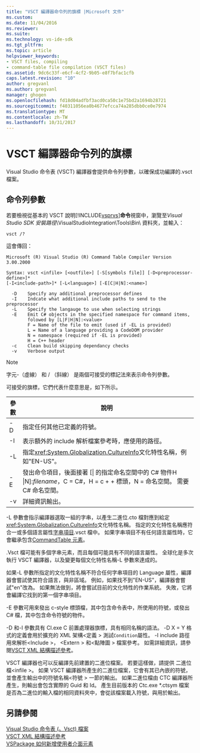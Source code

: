 ```yaml
---
title: "VSCT 編譯器命令列的旗標 |Microsoft 文件"
ms.custom: 
ms.date: 11/04/2016
ms.reviewer: 
ms.suite: 
ms.technology: vs-ide-sdk
ms.tgt_pltfrm: 
ms.topic: article
helpviewer_keywords:
- VSCT files, compiling
- command-table file compilation (VSCT files)
ms.assetid: 9dc6c33f-e6cf-4cf2-9b05-e8f7bfac1cfb
caps.latest.revision: "10"
author: gregvanl
ms.author: gregvanl
manager: ghogen
ms.openlocfilehash: fd18d04adfbf3acd0ca50c1e75bd2a1694b28721
ms.sourcegitcommit: f40311056ea0b4677efcca74a285dbb0ce0e7974
ms.translationtype: MT
ms.contentlocale: zh-TW
ms.lasthandoff: 10/31/2017
---
```

# <a name="vsct-compiler-command-line-flags"></a>VSCT 編譯器命令列的旗標
Visual Studio 命令表 (VSCT) 編譯器會提供命令列參數，以確保成功編譯的.vsct 檔案。  
  
## <a name="command-line-parameters"></a>命令列參數  
 若要檢視從基本的 VSCT 說明[!INCLUDE[vsprvs](../../code-quality/includes/vsprvs_md.md)]**命令**視窗中，瀏覽至*Visual Studio SDK 安裝路徑*\VisualStudioIntegration\Tools\Bin\ 資料夾，並輸入：  
  
```  
vsct /?  
```  
  
 這會傳回：  
  
```  
Microsoft (R) Visual Studio (R) Command Table Compiler Version 3.00.2000  
  
Syntax: vsct <infile> [<outfile>] [-S[symbols file]] [-D<preprocessor-define>]*  
[-I<include-path>]* [-L<language>] [-E[C|H|N]:<name>]  
  
  -D    Specify any additional preprocessor defines  
  -I    Indcate what additional include paths to send to the preprocessor  
  -L    Specify the langauge to use when selecting strings  
  -E    Emit C# objects in the specified namespace for command items,  
        folowed by [L|F|H|N]:<value>  
        F = Name of the file to emit (used if -EL is provided)  
        L = Name of a language providing a CodeDOM provider  
        N = namespace (required if -EL is provided)  
        H = C++ header  
  -c    Clean build skipping dependancy checks  
  -v    Verbose output  
```  
  
> [!NOTE]
>  字元-（虛線） 和 / （斜線） 是兩個可接受的標記法來表示命令列參數。  
  
 可接受的旗標，它們代表什麼意思是，如下所示。  
  
|參數|說明|  
|------------|-----------------|  
|-D|指定任何其他已定義的符號。|  
|-I|表示額外的 include 解析檔案參考時，應使用的路徑。|  
|-L|指定<xref:System.Globalization.CultureInfo>文化特性名稱，例如"EN-US"。|  
|-E|發出命令項目，後面接著 [&#124; 的指定命名空間中的 C# 物件H &#124;N]:*filename*，C = C#，H = c + + 標頭，N = 命名空間。 需要 C# 命名空間。|  
|-v|詳細資訊輸出。|  
  
 -L 參數會指示編譯器選取一組的字串，以產生二進位.cto 檔對應到給定<xref:System.Globalization.CultureInfo>文化特性名稱。 指定的文化特性名稱應符合一或多個語言屬性[字串項目](../../extensibility/strings-element.md).vsct 檔中。 如果字串項目不有任何語言屬性時，它會繼承包含[CommandTable 元素](../../extensibility/commandtable-element.md)。  
  
 .Vsct 檔可能有多個字串元素，而且每個可能具有不同的語言屬性。 全球化是多次執行 VSCT 編譯器，以及變更每個文化特性名稱-L 參數來達成的。  
  
 如果-L 參數所指定的文化特性名稱不符合任何字串項目的 Language 屬性，編譯器會嘗試使其符合語言，與非區域。 例如，如果找不到"EN-US"，編譯器會嘗試"en"改為。 如果無法做到，將會嘗試目前的文化特性的作業系統。 失敗，它將會編譯它找到的第一個字串項目。  
  
 -E 參數可用來發出 c-style 標頭檔，其中包含命令表中，所使用的符號，或發出 C# 檔，其中包含命令符號的物件。  
  
 -D 和-I 參數具有 Cl.exe C 前置處理器旗標，具有相同名稱的語法。 -D X = Y 格式的定義會用於擴充的 XML 架構\<定義 > 測試`Condition`屬性。 -I include 路徑用來解析\<Include >， \<Extern > 和\<點陣圖 > 檔案參考。 如需詳細資訊，請參閱[VSCT XML 結構描述參考](../../extensibility/vsct-xml-schema-reference.md)。  
  
 VSCT 編譯器也可以反編譯先前建置的二進位檔案。 若要這樣做，請提供 二進位檔\<infile >。   如果 VSCT 編譯器所產生的二進位檔案，它會有其已內嵌的符號，並會產生輸出中的符號名稱\<符號 > 一節的輸出。 如果二進位檔由 CTC 編譯器所產生，則輸出會包含實際的 Guid 和 Id。 產生目前版本的 Ctc.exe *.ctsym 檔案是否為二進位的輸入檔的相同資料夾中，會從該檔案載入符號，與用於輸出。  
  
## <a name="see-also"></a>另請參閱  
 [Visual Studio 命令表 (。Vsct) 檔案](../../extensibility/internals/visual-studio-command-table-dot-vsct-files.md)   
 [VSCT XML 結構描述參考](../../extensibility/vsct-xml-schema-reference.md)   
 [VSPackage 如何新增使用者介面元素](../../extensibility/internals/how-vspackages-add-user-interface-elements.md)